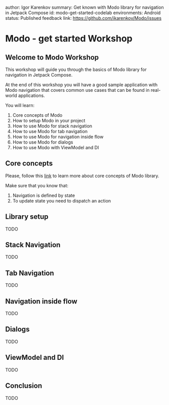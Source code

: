 author: Igor Karenkov
summary: Get known with Modo library for navigation in Jetpack Compose
id: modo-get-started-codelab
environments: Android
status: Published
feedback link: https://github.com/ikarenkov/Modo/issues

# Modo - get started Workshop

## Welcome to Modo Workshop

This workshop will guide you through the basics of Modo library for navigation in Jetpack Compose.

At the end of this workshop you will have a good sample application with Modo navigation that covers common use cases that can be found in real-world
applications.

You will learn:

1. Core concepts of Modo
2. How to setup Modo in your project
3. How to use Modo for stack navigation
4. How to use Modo for tab navigation
5. How to use Modo for navigation inside flow
6. How to use Modo for dialogs
7. How to use Modo with ViewModel and DI

## Core concepts

Please, follow this [link](https://ikarenkov.github.io/Modo/core-concepts.html) to learn more about core concepts of Modo library.

Make sure that you know that:

1. Navigation  is defined by state
2. To update state you need to dispatch an action

## Library setup

TODO

## Stack Navigation

TODO

## Tab Navigation

TODO

## Navigation inside flow

TODO

## Dialogs

TODO

## ViewModel and DI

TODO

## Conclusion

TODO
